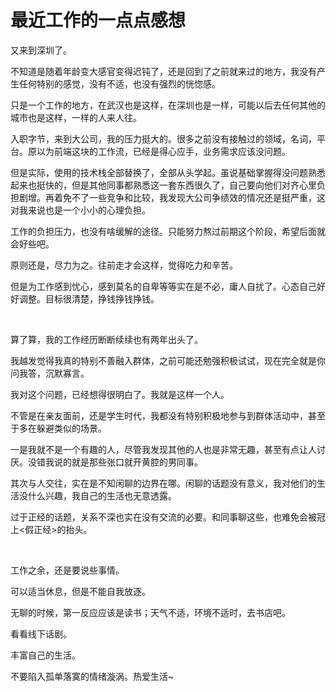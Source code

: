 # 最近工作的一点点感想

又来到深圳了。

不知道是随着年龄变大感官变得迟钝了，还是回到了之前就来过的地方，我没有产生任何特别的感觉，没有不适，也没有强烈的恍惚感。

只是一个工作的地方，在武汉也是这样，在深圳也是一样，可能以后去任何其他的城市也是这样，一样的人来人往。

入职字节，来到大公司，我的压力挺大的。很多之前没有接触过的领域，名词，平台。原以为前端这块的工作流，已经是得心应手，业务需求应该没问题。

但是实际，使用的技术栈全部替换了，全部从头学起。虽说基础掌握得没问题熟悉起来也挺快的，但是其他同事都熟悉这一套东西很久了，自己要向他们对齐心里负担剧增。再着免不了一些竞争和比较，我发现大公司争绩效的情况还是挺严重，这对我来说也是一个小小的心理负担。

工作的负担压力，也没有啥缓解的途径。只能努力熬过前期这个阶段，希望后面就会好些吧。

原则还是，尽力为之。往前走才会这样，觉得吃力和辛苦。

但是为工作感到忧心，感到莫名的自卑等等实在是不必，庸人自扰了。心态自己好好调整。目标很清楚，挣钱挣钱挣钱。

<br/>

算了算，我的工作经历断断续续也有两年出头了。

我越发觉得我真的特别不善融入群体，之前可能还勉强积极试试，现在完全就是你问我答，沉默寡言。

我对这个问题，已经想得很明白了。我就是这样一个人。

不管是在亲友面前，还是学生时代，我都没有特别积极地参与到群体活动中，甚至于多在躲避类似的场景。

一是我就不是一个有趣的人，尽管我发现其他的人也是非常无趣，甚至有点让人讨厌。没错我说的就是那些张口就开黄腔的男同事。

其次与人交往，实在是不知闲聊的边界在哪。闲聊的话题没有意义，我对他们的生活没什么兴趣，我自己的生活也无意透露。

过于正经的话题，关系不深也实在没有交流的必要。和同事聊这些，也难免会被冠上<假正经>的抬头。

<br/>

工作之余，还是要说些事情。

可以适当休息，但是不能自我放逐。

无聊的时候，第一反应应该是读书；天气不适，环境不适时，去书店吧。

看看线下话剧。

丰富自己的生活。

不要陷入孤单落寞的情绪漩涡。热爱生活~

